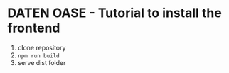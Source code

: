 # DATEN OASE - Tutorial to install the frontend
 
 1.  clone repository
 2.   ```npm run build```
 3.  serve dist folder 
